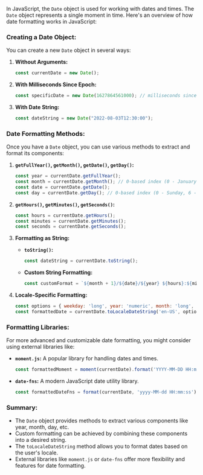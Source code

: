 In JavaScript, the `Date` object is used for working with dates and times. The `Date` object represents a single moment in time. Here's an overview of how date formatting works in JavaScript:

### Creating a Date Object:

You can create a new `Date` object in several ways:

1. **Without Arguments:**
   ```javascript
   const currentDate = new Date();
   ```

2. **With Milliseconds Since Epoch:**
   ```javascript
   const specificDate = new Date(1627864561000); // milliseconds since January 1, 1970 (Epoch)
   ```

3. **With Date String:**
   ```javascript
   const dateString = new Date("2022-08-03T12:30:00");
   ```

### Date Formatting Methods:

Once you have a `Date` object, you can use various methods to extract and format its components:

1. **`getFullYear()`, `getMonth()`, `getDate()`, `getDay()`:**
   ```javascript
   const year = currentDate.getFullYear();
   const month = currentDate.getMonth(); // 0-based index (0 - January, 11 - December)
   const date = currentDate.getDate();
   const day = currentDate.getDay(); // 0-based index (0 - Sunday, 6 - Saturday)
   ```

2. **`getHours()`, `getMinutes()`, `getSeconds()`:**
   ```javascript
   const hours = currentDate.getHours();
   const minutes = currentDate.getMinutes();
   const seconds = currentDate.getSeconds();
   ```

3. **Formatting as String:**
   - **`toString()`:**
     ```javascript
     const dateString = currentDate.toString();
     ```

   - **Custom String Formatting:**
     ```javascript
     const customFormat = `${month + 1}/${date}/${year} ${hours}:${minutes}:${seconds}`;
     ```

4. **Locale-Specific Formatting:**
   ```javascript
   const options = { weekday: 'long', year: 'numeric', month: 'long', day: 'numeric' };
   const formattedDate = currentDate.toLocaleDateString('en-US', options);
   ```

### Formatting Libraries:

For more advanced and customizable date formatting, you might consider using external libraries like:

- **`moment.js`:** A popular library for handling dates and times.
  ```javascript
  const formattedMoment = moment(currentDate).format('YYYY-MM-DD HH:mm:ss');
  ```

- **`date-fns`:** A modern JavaScript date utility library.
  ```javascript
  const formattedDateFns = format(currentDate, 'yyyy-MM-dd HH:mm:ss');
  ```

### Summary:

- The `Date` object provides methods to extract various components like year, month, day, etc.
- Custom formatting can be achieved by combining these components into a desired string.
- The `toLocaleDateString` method allows you to format dates based on the user's locale.
- External libraries like `moment.js` or `date-fns` offer more flexibility and features for date formatting.